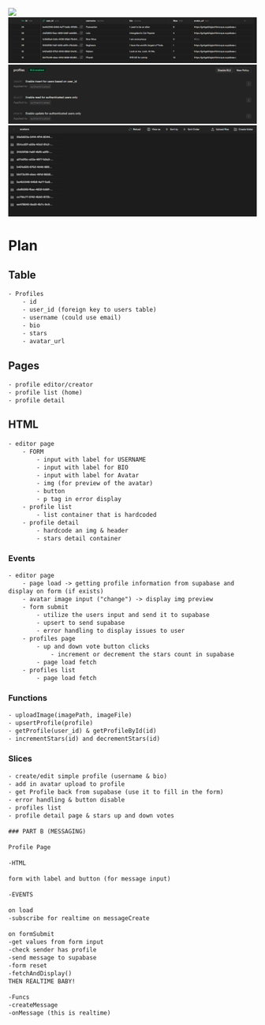 ![](./assets/wireframe.png)
![](./assets/supabaseTable.png)
![](./assets/policies.png)
![](./assets/bucket.png)

# Plan

## Table

    - Profiles
        - id
        - user_id (foreign key to users table)
        - username (could use email)
        - bio
        - stars
        - avatar_url

## Pages

    - profile editor/creator
    - profile list (home)
    - profile detail

## HTML

    - editor page
        - FORM
            - input with label for USERNAME
            - input with label for BIO
            - input with label for Avatar
            - img (for preview of the avatar)
            - button
            - p tag in error display
        - profile list
            - list container that is hardcoded
        - profile detail
            - hardcode an img & header
            - stars detail container

### Events

    - editor page
        - page load -> getting profile information from supabase and display on form (if exists)
        - avatar image input ("change") -> display img preview
        - form submit
            - utilize the users input and send it to supabase
            - upsert to send supabase
            - error handling to display issues to user
        - profiles page
            - up and down vote button clicks
                - increment or decrement the stars count in supabase
            - page load fetch
        - profiles list
            - page load fetch

### Functions

    - uploadImage(imagePath, imageFile)
    - upsertProfile(profile)
    - getProfile(user_id) & getProfileById(id)
    - incrementStars(id) and decrementStars(id)

### Slices

    - create/edit simple profile (username & bio)
    - add in avatar upload to profile
    - get Profile back from supabase (use it to fill in the form)
    - error handling & button disable
    - profiles list
    - profile detail page & stars up and down votes

    ### PART B (MESSAGING)

    Profile Page

    -HTML

    form with label and button (for message input)

    -EVENTS

    on load
    -subscribe for realtime on messageCreate

    on formSubmit
    -get values from form input
    -check sender has profile
    -send message to supabase
    -form reset
    -fetchAndDisplay()
    THEN REALTIME BABY!

    -Funcs
    -createMessage
    -onMessage (this is realtime)
